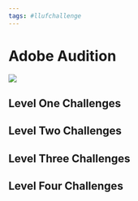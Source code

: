 ```yaml
---
tags: #llufchallenge
---
```


# Adobe Audition

![](https://i.imgur.com/XHz3NBf.png)


## Level One Challenges 

## Level Two Challenges 

## Level Three Challenges 

## Level Four Challenges 